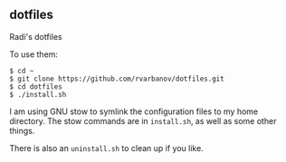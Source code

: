 dotfiles
--------

Radi's dotfiles

To use them:
```
$ cd ~
$ git clone https://github.com/rvarbanov/dotfiles.git
$ cd dotfiles
$ ./install.sh
```

I am using GNU stow to symlink the configuration files to my home directory.
The stow commands are in ```install.sh```, as well as some other things.

There is also an ```uninstall.sh``` to clean up if you like.
